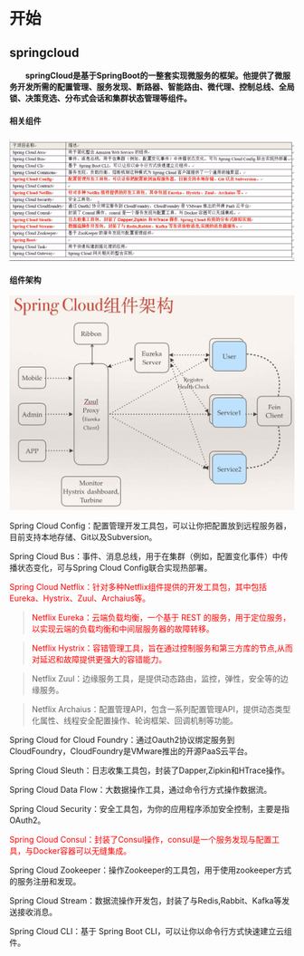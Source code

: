 # 开始

## springcloud

&emsp;&emsp;**springCloud是基于SpringBoot的一整套实现微服务的框架。他提供了微服务开发所需的配置管理、服务发现、断路器、智能路由、微代理、控制总线、全局锁、决策竞选、分布式会话和集群状态管理等组件。**

#### 相关组件

![](/assets/相关组件.png)

#### 组件架构

![](/assets/组件架构.png)

 Spring Cloud Config：配置管理开发工具包，可以让你把配置放到远程服务器，目前支持本地存储、Git以及Subversion。

 Spring Cloud Bus：事件、消息总线，用于在集群（例如，配置变化事件）中传播状态变化，可与Spring Cloud Config联合实现热部署。

 <font color=red>Spring Cloud Netflix：针对多种Netflix组件提供的开发工具包，其中包括Eureka、Hystrix、Zuul、Archaius等。</font>

  > <font color=red> Netflix Eureka：云端负载均衡，一个基于 REST 的服务，用于定位服务，以实现云端的负载均衡和中间层服务器的故障转移。</font>

 
  > <font color=red>Netflix Hystrix：容错管理工具，旨在通过控制服务和第三方库的节点,从而对延迟和故障提供更强大的容错能力。</font>

 
 > Netflix Zuul：边缘服务工具，是提供动态路由，监控，弹性，安全等的边缘服务。 
 
 > Netflix Archaius：配置管理API，包含一系列配置管理API，提供动态类型化属性、线程安全配置操作、轮询框架、回调机制等功能。

 Spring Cloud for Cloud Foundry：通过Oauth2协议绑定服务到CloudFoundry，CloudFoundry是VMware推出的开源PaaS云平台。

 Spring Cloud Sleuth：日志收集工具包，封装了Dapper,Zipkin和HTrace操作。

 Spring Cloud Data Flow：大数据操作工具，通过命令行方式操作数据流。

 Spring Cloud Security：安全工具包，为你的应用程序添加安全控制，主要是指OAuth2。 

 <font color=red> Spring Cloud Consul：封装了Consul操作，consul是一个服务发现与配置工具，与Docker容器可以无缝集成。</font>

 Spring Cloud Zookeeper：操作Zookeeper的工具包，用于使用zookeeper方式的服务注册和发现。

 Spring Cloud Stream：数据流操作开发包，封装了与Redis,Rabbit、Kafka等发送接收消息。

Spring Cloud CLI：基于 Spring Boot CLI，可以让你以命令行方式快速建立云组件。 




